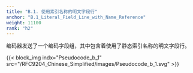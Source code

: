 ```yaml
---
title: "B.1. 使用索引名称的明文字段行"
anchor: "B.1_Literal_Field_Line_with_Name_Reference"
weight: 11100
rank: "h2"
---
```


编码器发送了一个编码字段组，其中包含着使用了静态索引名称的明文字段行。

{{< block_img
indx="Pseudocode_b_1"
src="/RFC9204_Chinese_Simplified/images/Pseudocode_b_1.svg" >}}
